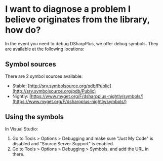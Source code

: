 # I want to diagnose a problem I believe originates from the library, how do?

In the event you need to debug DSharpPlus, we offer debug symbols. They are available at the following locations:

## Symbol sources

There are 2 symbol sources available:

* Stable: [http://srv.symbolsource.org/pdb/Public](http://srv.symbolsource.org/pdb/Public)
* Nightly: [https://www.myget.org/F/dsharpplus-nightly/symbols/](https://www.myget.org/F/dsharpplus-nightly/symbols/)

## Using the symbols

In Visual Studio:
1. Go to Tools > Options > Debugging and make sure "Just My Code" is disabled and "Source Server Support" is enabled.
2. Go to Tools > Options > Debugging > Symbols, and add the URL in there.
